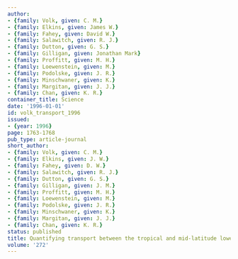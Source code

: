 ```yaml
---
author:
- {family: Volk, given: C. M.}
- {family: Elkins, given: James W.}
- {family: Fahey, given: David W.}
- {family: Salawitch, given: R. J.}
- {family: Dutton, given: G. S.}
- {family: Gilligan, given: Jonathan Mark}
- {family: Proffitt, given: M. H.}
- {family: Loewenstein, given: M.}
- {family: Podolske, given: J. R.}
- {family: Minschwaner, given: K.}
- {family: Margitan, given: J. J.}
- {family: Chan, given: K. R.}
container_title: Science
date: '1996-01-01'
id: volk_transport_1996
issued:
- {year: 1996}
page: 1763-1768
pub_type: article-journal
short_author:
- {family: Volk, given: C. M.}
- {family: Elkins, given: J. W.}
- {family: Fahey, given: D. W.}
- {family: Salawitch, given: R. J.}
- {family: Dutton, given: G. S.}
- {family: Gilligan, given: J. M.}
- {family: Proffitt, given: M. H.}
- {family: Loewenstein, given: M.}
- {family: Podolske, given: J. R.}
- {family: Minschwaner, given: K.}
- {family: Margitan, given: J. J.}
- {family: Chan, given: K. R.}
status: published
title: Quantifying transport between the tropical and mid-latitude lower stratosphere
volume: '272'
---
```


